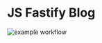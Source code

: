 # JS Fastify Blog

![example workflow](https://github.com/brovikov/github-actions/actions/workflows/workflows.yml/badge.svg)
